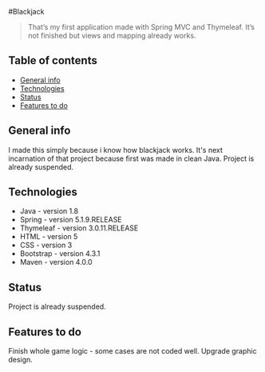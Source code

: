 #Blackjack
>That’s my first application made with Spring MVC and Thymeleaf. It’s not finished but views and mapping already works.

## Table of contents
* [General info](#general-info)
* [Technologies](#technologies)
* [Status](#status)
* [Features to do](#features-to-do)

## General info
I made this simply because i know how blackjack works. It's next incarnation of that project because first was made in clean Java. Project is already suspended.

## Technologies
* Java - version 1.8
* Spring - version 5.1.9.RELEASE
* Thymeleaf - version 3.0.11.RELEASE
* HTML - version 5
* CSS - version 3
* Bootstrap - version 4.3.1
* Maven - version 4.0.0


## Status

Project is already suspended.

## Features to do
Finish whole game logic - some cases are not coded well.
Upgrade graphic design.
